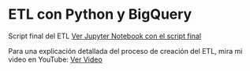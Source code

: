 # ETL con Python y BigQuery

Script final del ETL 
[Ver Jupyter Notebook con el script final](/ETL_Excel_BigQuery.ipynb)

Para una explicación detallada del proceso de creación del ETL, mira mi video en YouTube:
[Ver Video](https://youtu.be/5WhemhXLZWE)

